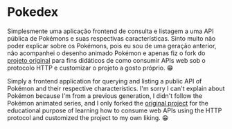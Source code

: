 # Pokedex
Simplesmente uma aplicação frontend de consulta e listagem a uma API pública de Pokémons e suas respectivas características.
Sinto muito não poder explicar sobre os Pokémons, pois eu sou de uma geração anterior, não acompanhei o desenho animado Pokémon e apenas fiz o fork do [projeto original](https://github.com/digitalinnovationone/js-developer-pokedex) para fins didáticos de como consumir APIs web sob o protocolo HTTP e customizar o projeto a gosto próprio. 😁


Simply a frontend application for querying and listing a public API of Pokémon and their respective characteristics. I'm sorry I can't explain about Pokémon because I'm from a previous generation, I didn't follow the Pokémon animated series, and I only forked the [original project](https://github.com/digitalinnovationone/js-developer-pokedex) for the educational purpose of learning how to consume web APIs using the HTTP protocol and customized the project to my own liking. 😁
